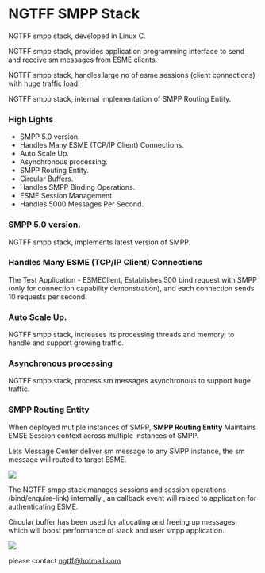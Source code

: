 # NGTFF SMPP Stack

NGTFF smpp stack, developed in Linux C.

NGTFF smpp stack, provides application programming interface to send and receive sm messages from ESME clients.

NGTFF smpp stack, handles large no of esme sessions (client connections) with huge traffic load.

NGTFF smpp stack, internal implementation of SMPP Routing Entity.  


### High Lights

* SMPP 5.0 version.
* Handles Many ESME (TCP/IP Client) Connections.
* Auto Scale Up.
* Asynchronous processing. 
* SMPP Routing Entity.
* Circular Buffers.
* Handles SMPP Binding Operations.
* ESME Session Management.
* Handles 5000 Messages Per Second.

### SMPP 5.0 version.

NGTFF smpp stack, implements latest version of SMPP.


### Handles Many ESME (TCP/IP Client) Connections

The Test Application - ESMEClient, Establishes 500 bind request with SMPP (only for connection capability demonstration), and each connection sends 10 requests per second.  

### Auto Scale Up.

NGTFF smpp stack, increases its processing threads and memory, to handle and support growing traffic. 

### Asynchronous processing

NGTFF smpp stack, process sm messages asynchronous to support huge traffic.


### SMPP Routing Entity

When deployed mutiple instances of SMPP, **SMPP Routing Entity** Maintains EMSE Session context across multiple instances of SMPP.

Lets Message Center deliver sm message to any SMPP instance, the sm message will routed to target ESME.




<image src="smpp_stack.png" />

The NGTFF smpp stack manages sessions and session operations (bind/enquire-link) internally., an callback event will raised to application for authenticating ESME.

Circular buffer has been used for allocating and freeing up messages, which will boost performance of stack and user smpp application.

 <image src="smpp_routing_entity.png" />


please contact ngtff@hotmail.com


 


















